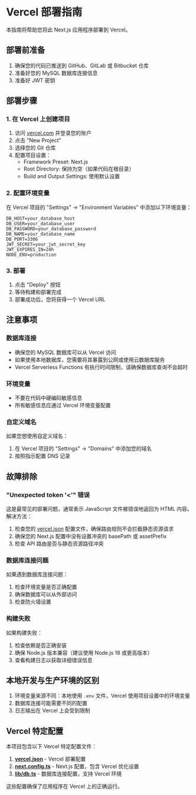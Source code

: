 # Vercel 部署指南

本指南将帮助您将此 Next.js 应用程序部署到 Vercel。

## 部署前准备

1. 确保您的代码已推送到 GitHub、GitLab 或 Bitbucket 仓库
2. 准备好您的 MySQL 数据库连接信息
3. 准备好 JWT 密钥

## 部署步骤

### 1. 在 Vercel 上创建项目

1. 访问 [vercel.com](https://vercel.com) 并登录您的账户
2. 点击 "New Project"
3. 选择您的 Git 仓库
4. 配置项目设置：
   - Framework Preset: Next.js
   - Root Directory: 保持为空（如果代码在根目录）
   - Build and Output Settings: 使用默认设置

### 2. 配置环境变量

在 Vercel 项目的 "Settings" -> "Environment Variables" 中添加以下环境变量：

```
DB_HOST=your_database_host
DB_USER=your_database_user
DB_PASSWORD=your_database_password
DB_NAME=your_database_name
DB_PORT=3306
JWT_SECRET=your_jwt_secret_key
JWT_EXPIRES_IN=24h
NODE_ENV=production
```

### 3. 部署

1. 点击 "Deploy" 按钮
2. 等待构建和部署完成
3. 部署成功后，您将获得一个 Vercel URL

## 注意事项

### 数据库连接

- 确保您的 MySQL 数据库可以从 Vercel 访问
- 如果使用本地数据库，您需要将其暴露到公网或使用云数据库服务
- Vercel Serverless Functions 有执行时间限制，请确保数据库查询不会超时

### 环境变量

- 不要在代码中硬编码敏感信息
- 所有敏感信息应通过 Vercel 环境变量配置

### 自定义域名

如果您想使用自定义域名：
1. 在 Vercel 项目的 "Settings" -> "Domains" 中添加您的域名
2. 按照指示配置 DNS 记录

## 故障排除

### "Unexpected token '<'" 错误

这是最常见的部署问题，通常表示 JavaScript 文件被错误地返回为 HTML 内容。解决方法：

1. 检查您的 [vercel.json](file://d:\Users\17932\Documents\GitHub\server\vercel.json) 配置文件，确保路由规则不会拦截静态资源请求
2. 确保您的 Next.js 配置中没有设置冲突的 basePath 或 assetPrefix
3. 检查 API 路由是否与静态资源路径冲突

### 数据库连接问题

如果遇到数据库连接问题：
1. 检查环境变量是否正确配置
2. 确保数据库可以从外部访问
3. 检查防火墙设置

### 构建失败

如果构建失败：
1. 检查依赖是否正确安装
2. 确保 Node.js 版本兼容（建议使用 Node.js 18 或更高版本）
3. 查看构建日志以获取详细错误信息

## 本地开发与生产环境的区别

1. 环境变量来源不同：本地使用 `.env` 文件，Vercel 使用项目设置中的环境变量
2. 数据库连接可能需要不同的配置
3. 日志输出在 Vercel 上会受到限制

## Vercel 特定配置

本项目包含以下 Vercel 特定配置文件：

1. **[vercel.json](file://d:\Users\17932\Documents\GitHub\server\vercel.json)** - Vercel 部署配置
2. **[next.config.ts](file://d:\Users\17932\Documents\GitHub\server\next.config.ts)** - Next.js 配置，包含 Vercel 优化设置
3. **[lib/db.ts](file://d:\Users\17932\Documents\GitHub\server\lib\db.ts)** - 数据库连接配置，支持 Vercel 环境

这些配置确保了应用程序在 Vercel 上的正确运行。